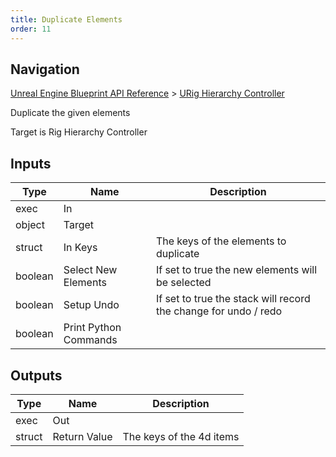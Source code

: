 ```yaml
---
title: Duplicate Elements
order: 11
---
```

## Navigation

[Unreal Engine Blueprint API Reference](https://dev.epicgames.com/documentation/en-us/unreal-engine/BlueprintAPI) > [URig Hierarchy Controller](https://dev.epicgames.com/documentation/en-us/unreal-engine/BlueprintAPI/URigHierarchyController)

Duplicate the given elements

Target is Rig Hierarchy Controller

## Inputs

| Type | Name | Description |
| --- | --- | --- |
| exec | In |  |
| object | Target |  |
| struct | In Keys | The keys of the elements to duplicate |
| boolean | Select New Elements | If set to true the new elements will be selected |
| boolean | Setup Undo | If set to true the stack will record the change for undo / redo |
| boolean | Print Python Commands |  |

## Outputs

| Type | Name | Description |
| --- | --- | --- |
| exec | Out |  |
| struct | Return Value | The keys of the 4d items |

